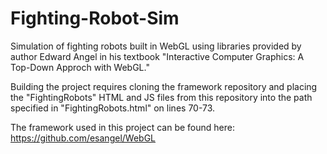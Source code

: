 # Fighting-Robot-Sim
Simulation of fighting robots built in WebGL using libraries provided by author Edward Angel in his textbook "Interactive Computer Graphics: A Top-Down Approch with WebGL."

Building the project requires cloning the framework repository and placing the "FightingRobots" HTML and JS files from this repository into the path specified in "FightingRobots.html" on lines 70-73.

The framework used in this project can be found here: https://github.com/esangel/WebGL

